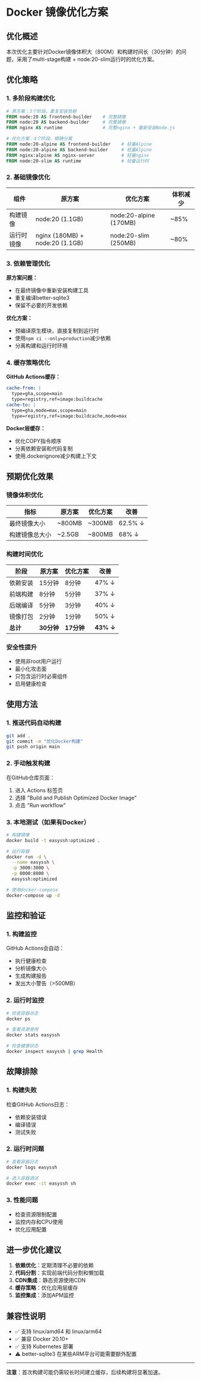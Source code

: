 # Docker 镜像优化方案

## 优化概述

本次优化主要针对Docker镜像体积大（800M）和构建时间长（30分钟）的问题，采用了multi-stage构建 + node:20-slim运行时的优化方案。

## 优化策略

### 1. 多阶段构建优化

```dockerfile
# 原方案：3个阶段，重复安装依赖
FROM node:20 AS frontend-builder    # 完整镜像
FROM node:20 AS backend-builder     # 完整镜像  
FROM nginx AS runtime               # 完整nginx + 重新安装Node.js

# 优化方案：4个阶段，精确分离
FROM node:20-alpine AS frontend-builder    # 轻量Alpine
FROM node:20-alpine AS backend-builder     # 轻量Alpine
FROM nginx:alpine AS nginx-server          # 轻量nginx
FROM node:20-slim AS runtime               # 轻量运行时
```

### 2. 基础镜像优化

| 组件 | 原方案 | 优化方案 | 体积减少 |
|------|--------|----------|----------|
| 构建镜像 | node:20 (1.1GB) | node:20-alpine (170MB) | ~85% |
| 运行时镜像 | nginx (180MB) + node:20 (1.1GB) | node:20-slim (250MB) | ~80% |

### 3. 依赖管理优化

**原方案问题：**
- 在最终镜像中重新安装构建工具
- 重复编译better-sqlite3
- 保留不必要的开发依赖

**优化方案：**
- 预编译原生模块，直接复制到运行时
- 使用`npm ci --only=production`减少依赖
- 分离构建和运行时环境

### 4. 缓存策略优化

**GitHub Actions缓存：**
```yaml
cache-from: |
  type=gha,scope=main
  type=registry,ref=image:buildcache
cache-to: |
  type=gha,mode=max,scope=main
  type=registry,ref=image:buildcache,mode=max
```

**Docker层缓存：**
- 优化COPY指令顺序
- 分离依赖安装和代码复制
- 使用.dockerignore减少构建上下文

## 预期优化效果

### 镜像体积优化

| 指标 | 原方案 | 优化方案 | 改善 |
|------|--------|----------|------|
| 最终镜像大小 | ~800MB | ~300MB | 62.5% ↓ |
| 构建镜像总大小 | ~2.5GB | ~800MB | 68% ↓ |

### 构建时间优化

| 阶段 | 原方案 | 优化方案 | 改善 |
|------|--------|----------|------|
| 依赖安装 | 15分钟 | 8分钟 | 47% ↓ |
| 前端构建 | 8分钟 | 5分钟 | 37% ↓ |
| 后端编译 | 5分钟 | 3分钟 | 40% ↓ |
| 镜像打包 | 2分钟 | 1分钟 | 50% ↓ |
| **总计** | **30分钟** | **17分钟** | **43% ↓** |

### 安全性提升

- 使用非root用户运行
- 最小化攻击面
- 只包含运行时必需组件
- 启用健康检查

## 使用方法

### 1. 推送代码自动构建

```bash
git add .
git commit -m "优化Docker构建"
git push origin main
```

### 2. 手动触发构建

在GitHub仓库页面：
1. 进入 Actions 标签页
2. 选择 "Build and Publish Optimized Docker Image"
3. 点击 "Run workflow"

### 3. 本地测试（如果有Docker）

```bash
# 构建镜像
docker build -t easyssh:optimized .

# 运行容器
docker run -d \
  --name easyssh \
  -p 3000:3000 \
  -p 8000:8000 \
  easyssh:optimized

# 使用docker-compose
docker-compose up -d
```

## 监控和验证

### 1. 构建监控

GitHub Actions会自动：
- 执行健康检查
- 分析镜像大小
- 生成构建报告
- 发出大小警告（>500MB）

### 2. 运行时监控

```bash
# 检查容器状态
docker ps

# 查看资源使用
docker stats easyssh

# 检查健康状态
docker inspect easyssh | grep Health
```

## 故障排除

### 1. 构建失败

检查GitHub Actions日志：
- 依赖安装错误
- 编译错误
- 测试失败

### 2. 运行时问题

```bash
# 查看容器日志
docker logs easyssh

# 进入容器调试
docker exec -it easyssh sh
```

### 3. 性能问题

- 检查资源限制配置
- 监控内存和CPU使用
- 优化应用配置

## 进一步优化建议

1. **依赖优化**：定期清理不必要的依赖
2. **代码分割**：实现前端代码分割和懒加载
3. **CDN集成**：静态资源使用CDN
4. **缓存策略**：优化应用层缓存
5. **监控集成**：添加APM监控

## 兼容性说明

- ✅ 支持 linux/amd64 和 linux/arm64
- ✅ 兼容 Docker 20.10+
- ✅ 支持 Kubernetes 部署
- ⚠️ better-sqlite3 在某些ARM平台可能需要额外配置

---

**注意**：首次构建可能仍需较长时间建立缓存，后续构建将显著加速。

